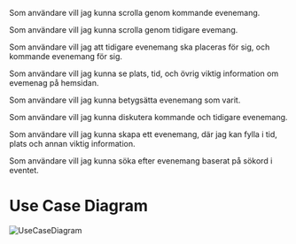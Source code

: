 Som användare vill jag kunna scrolla genom kommande evenemang.

Som användare vill jag kunna scrolla genom tidigare evemang.

Som användare vill jag att tidigare evenemang ska placeras för sig, och kommande evenemang för sig.

Som användare vill jag kunna se plats, tid, och övrig viktig information om evemenag på hemsidan.

Som användare vill jag kunna betygsätta evenemang som varit.

Som användare vill jag kunna diskutera kommande och tidigare evenemang.

Som användare vill jag kunna skapa ett evenemang, där jag kan fylla i tid, plats och annan viktig information.

Som användare vill jag kunna söka efter evenemang baserat på sökord i eventet.

# Use Case Diagram
![UseCaseDiagram](https://user-images.githubusercontent.com/60462864/149145647-2b20fb24-8eed-44ce-a35f-94c6fbca0737.png)
